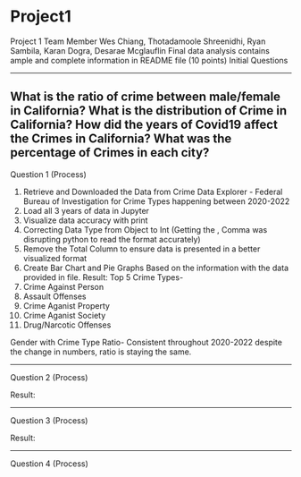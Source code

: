 # Project1
Project 1 Team Member Wes Chiang, Thotadamoole Shreenidhi, Ryan Sambila, Karan Dogra, Desarae Mcglauflin
Final data analysis contains ample and complete information in README file (10 points)
Initial Questions


----------------------------------------------------------------
What is the ratio of crime between male/female in California?
What is the distribution of Crime in California?
How did the years of Covid19 affect the Crimes in California?
What was the percentage of Crimes in each city?
----------------------------------------------------------------
Question 1 (Process)
1. Retrieve and Downloaded the Data from Crime Data Explorer - Federal Bureau of Investigation for Crime Types happening between 2020-2022
2. Load all 3 years of data in Jupyter
3. Visualize data accuracy with print
4. Correcting Data Type from Object to Int (Getting the , Comma was disrupting python to read the format accurately)
5. Remove the Total Column to ensure data is presented in a better visualized format
6. Create Bar Chart and Pie Graphs Based on the information with the data provided in file.
Result:
Top 5 Crime Types-
1. Crime Against Person
2. Assault Offenses
3. Crime Aganist Property
4. Crime Aganist Society
5. Drug/Narcotic Offenses

Gender with Crime Type Ratio-
Consistent throughout 2020-2022 despite the change in numbers, ratio is staying the same.
_______________________________________________________________
Question 2 (Process)

Result:

_______________________________________________________________
Question 3 (Process)

Result:
_______________________________________________________________
Question 4 (Process)
